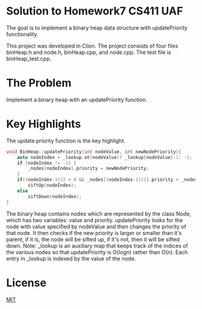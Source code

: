 # Solution to Homework7 CS411 UAF
The goal is to implement a binary heap data structure with updatePriority functionality.

This project was developed in Clion.
The project consists of four files binHeap.h and node.h, binHeap.cpp, and node.cpp.
The test file is binHeap_test.cpp.

# The Problem
Implement a binary heap with an updatePriority function.

# Key Highlights
The update priority function is the key highlight. 
```c++
void BinHeap::updatePriority(int nodeValue, int newNodePriority){
    auto nodeIndex = _lookup.at(nodeValue)? _lookup[nodeValue]-1: -1;
    if (nodeIndex != -1) {
        _nodes[nodeIndex].priority = newNodePriority;
    }
    if((nodeIndex-1)/2 > 0 && _nodes[(nodeIndex-1)/2].priority < _nodes[nodeIndex].priority)
        siftUp(nodeIndex);
    else
        siftDown(nodeIndex);
}
```
The binary heap contains nodes which are represented by the class Node, which has two variables: value and priority.
updatePriority looks for the node with value specified by nodeValue and then changes the priority of that node. It then
checks if the new priority is larger or smaller than it's parent, if it is, the node will be sifted up, if it's not, 
then it will be sifted down. Note: _lookup is an auxiliary map that keeps track of the indices of the various nodes so 
that updatePriority is O(logn) rather than O(n). Each entry in _lookup is indexed by the value of the node.

# License
[MIT](https://choosealicense.com/licenses/mit/)
